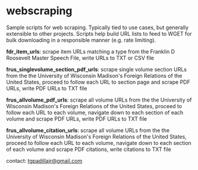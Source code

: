 # webscraping
Sample scripts for web scraping. 
Typically tied to use cases, but generally extensible to other projects.
Scripts help build URL lists to feed to WGET for bulk downloading in a responsible manner (e.g. rate limiting). 

**fdr_item_urls**: scrape item URLs matching a type from the Franklin D Roosevelt Master Speech File, write URLs to TXT or CSV file 

**frus_singlevolume_section_pdf_urls**: scrape single volume section URLs from the the University of Wisconsin Madison's Foreign Relations of the United States, proceed to follow each URL to section page and scrape PDF URLs, write PDF URLs to TXT file

**frus_allvolume_pdf_urls**: scrape all volume URLs from the the University of Wisconsin Madison's Foreign Relations of the United States, proceed to follow each URL to each volume, navigate down to each section of each volume and scrape PDF URLs, write PDF URLs to TXT file

**frus_allvolume_citation_urls**: scrape all volume URLs from the the University of Wisconsin Madison's Foreign Relations of the United States, proceed to follow each URL to each volume, navigate down to each section of each volume and scrape PDF citations, write citations to TXT file

contact: tgpadillajr@gmail.com
